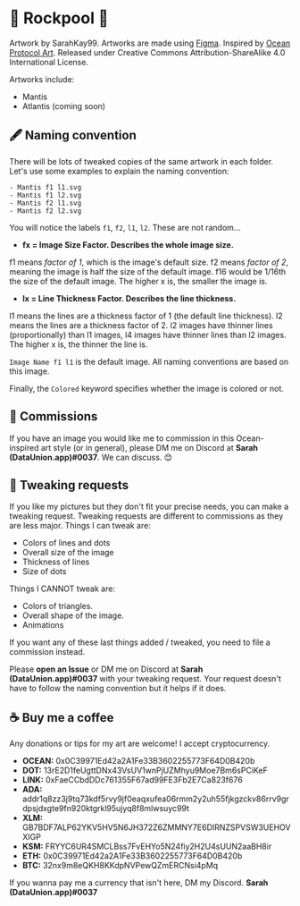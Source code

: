 # 🎨 Rockpool 🎨
Artwork by SarahKay99. Artworks are made using [Figma](https://www.figma.com/). Inspired by [Ocean Protocol Art](https://oceanprotocol.com/art). Released under Creative Commons Attribution-ShareAlike 4.0 International License.

Artworks include:

- Mantis
- Atlantis (coming soon)

## 🖋️ Naming convention
There will be lots of tweaked copies of the same artwork in each folder. Let's use some examples to explain the naming convention:

```
- Mantis f1 l1.svg
- Mantis f1 l2.svg
- Mantis f2 l1.svg
- Mantis f2 l2.svg
```

You will notice the labels `f1`, `f2`, `l1`, `l2`. These are not random...

- **fx = Image Size Factor. Describes the whole image size.**

f1 means *factor of 1*, which is the image's default size. f2 means *factor of 2*, meaning the image is half the size of the default image. f16 would be 1/16th the size of the default image. The higher x is, the smaller the image is.


- **lx = Line Thickness Factor. Describes the line thickness.**

l1 means the lines are a thickness factor of 1 (the default line thickness). l2 means the lines are a thickness factor of 2. l2 images have thinner lines (proportionally) than l1 images, l4 images have thinner lines than l2 images. The higher x is, the thinner the line is.

`Image Name f1 l1` is the default image. All naming conventions are based on this image.


Finally, the `Colored` keyword specifies whether the image is colored or not. 

## 🍦 Commissions

If you have an image you would like me to commission in this Ocean-inspired art style (or in general), please DM me on Discord at **Sarah (DataUnion.app)#0037**. We can discuss. 😊

## 🧜 Tweaking requests 

If you like my pictures but they don't fit your precise needs, you can make a tweaking request. Tweaking requests are different to commissions as they are less major. Things I can tweak are:

- Colors of lines and dots
- Overall size of the image
- Thickness of lines 
- Size of dots

Things I CANNOT tweak are:

- Colors of triangles.
- Overall shape of the image.
- Animations

If you want any of these last things added / tweaked, you need to file a commission instead.

Please **open an Issue** or DM me on Discord at **Sarah (DataUnion.app)#0037** with your tweaking request. Your request doesn't have to follow the naming convention but it helps if it does.

## ☕ Buy me a coffee 
Any donations or tips for my art are welcome! I accept cryptocurrency.

- **OCEAN:** 0x0C39971Ed42a2A1Fe33B3602255773F64D0B420b
- **DOT:** 13rE2D1feUgttDNx43VsUV1wnPjUZMhyu9Moe7Bm6sPCiKeF
- **LINK:** 0xFaeCCbdDDc761355F67ad99FE3Fb2E7Ca823f676
- **ADA:** addr1q8zz3j9tq73kdf5rvy9jf0eaqxufea06rmm2y2uh55fjkgzckv86rrv9grdpsjdxgte9fn920ktgrkl95ujyq8f8mlwsuyc99t
- **XLM:** GB7BDF7ALP62YKV5HV5N6JH372Z6ZMMNY7E6DIRNZSPVSW3UEHOVXIGP
- **KSM:** FRYYC6UR4SMCLBss7FvEHYo5N24fiy2H2U4sUUN2aaBH8ir
- **ETH:** 0x0C39971Ed42a2A1Fe33B3602255773F64D0B420b
- **BTC:** 32nx9m8eQKH8KKdpNVPewQZmERCNsi4pMq

If you wanna pay me a currency that isn't here, DM my Discord. **Sarah (DataUnion.app)#0037**
